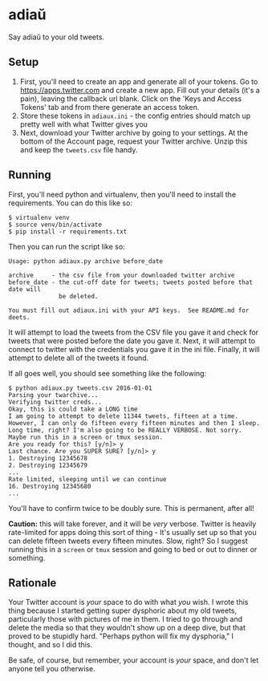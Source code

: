 # adia&#365;

Say adia&#365; to your old tweets.

## Setup

1. First, you'll need to create an app and generate all of your tokens. Go to <https://apps.twitter.com> and create a new app. Fill out your details (it's a pain), leaving the callback url blank. Click on the 'Keys and Access Tokens' tab and from there generate an access token.
2. Store these tokens in `adiaux.ini` - the config entries should match up pretty well with what Twitter gives you
3. Next, download your Twitter archive by going to your settings. At the bottom of the Account page, request your Twitter archive. Unzip this and keep the `tweets.csv` file handy.

## Running

First, you'll need python and virtualenv, then you'll need to install the requirements. You can do this like so:

```
$ virtualenv venv
$ source venv/bin/activate
$ pip install -r requirements.txt
```

Then you can run the script like so:

```
Usage: python adiaux.py archive before_date

archive     - the csv file from your downloaded twitter archive
before_date - the cut-off date for tweets; tweets posted before that date will
              be deleted.

You must fill out adiaux.ini with your API keys.  See README.md for deets.
```

It will attempt to load the tweets from the CSV file you gave it and check for tweets that were posted before the date you gave it. Next, it will attempt to connect to twitter with the credentials you gave it in the ini file. Finally, it will attempt to delete all of the tweets it found.

If all goes well, you should see something like the following:

```
$ python adiaux.py tweets.csv 2016-01-01
Parsing your twarchive...
Verifying twitter creds...
Okay, this is could take a LONG time
I am going to attempt to delete 11344 tweets, fifteen at a time.
However, I can only do fifteen every fifteen minutes and then I sleep.
Long time, right? I'm also going to be REALLY VERBOSE. Not sorry.
Maybe run this in a screen or tmux session.
Are you ready for this? [y/n]> y
Last chance. Are you SUPER SURE? [y/n]> y
1. Destroying 12345678
2. Destroying 12345679
...
Rate limited, sleeping until we can continue
16. Destroying 12345680
...
```

You'll have to confirm twice to be doubly sure. This is permanent, after all!

**Caution:** this will take forever, and it will be *very* verbose.  Twitter is heavily rate-limited for apps doing this sort of thing - It's usually set up so that you can delete fifteen tweets every fifteen minutes.  Slow, right? So I suggest running this in a `screen` or `tmux` session and going to bed or out to dinner or something.

## Rationale

Your Twitter account is *your* space to do with what *you* wish. I wrote this thing because I started getting super dysphoric about my old tweets, particularly those with pictures of me in them. I tried to go through and delete the media so that they wouldn't show up on a deep dive, but that proved to be stupidly hard. "Perhaps python will fix my dysphoria," I thought, and so I did this.

Be safe, of course, but remember, your account is *your* space, and don't let anyone tell you otherwise.
